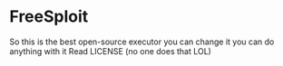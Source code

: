 # FreeSploit
So this is the best open-source executor you can change it you can do anything with it
Read LICENSE (no one does that LOL)
